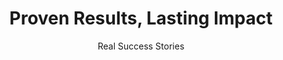---
enable: true
title: "Proven Results, Lasting Impact"
subtitle: "Real Success Stories"
description: "Explore how our tailored solutions in consultancy, products, and services have helped businesses overcome challenges, streamline operations, and achieve remarkable success. Our case studies showcase real-world examples of how we’ve driven measurable impact and growth for our clients."

stories:
  - image: "/images/ClientStoryOne.png"
    title: "Hero"
    company: "Hero MotoCorp"
    content: "Maecenas dignissim justo eget nulla rutrum molestie. Maecenas lobortis sem dui, vel rutrum risus tincidunt ullamcorper. Proin eu enim metus. Vivamus sed libero ornare, tristique quam in, gravida enim. Nullam ut molestie arcu, at hendrerit elit. Morbi laoreet elit at ligula molestie, nec molestie mi blandit. Suspendisse cursus tellus sed augue ultrices, quis tristique nulla sodales. Suspendisse eget lorem eu turpis vestibulum pretium. Suspendisse potenti. Quisque malesuada enim sapien, vitae placerat ante feugiat eget. Quisque vulputate odio neque, eget efficitur libero condimentum id. Curabitur id nibh id sem dignissim finibus ac sit amet magna."

  - image: "/images/client-stories/story-2.jpg"
    title: "Innovation Drive"
    company: "Tech Solutions Inc"
    content: "Lorem ipsum dolor sit amet, consectetur adipiscing elit. Sed do eiusmod tempor incididunt ut labore et dolore magna aliqua. Ut enim ad minim veniam, quis nostrud exercitation."

  - image: "/images/client-stories/story-3.jpg"
    title: "Digital Transform"
    company: "Global Systems"
    content: "Duis aute irure dolor in reprehenderit in voluptate velit esse cillum dolore eu fugiat nulla pariatur. Excepteur sint occaecat cupidatat non proident."
--- 